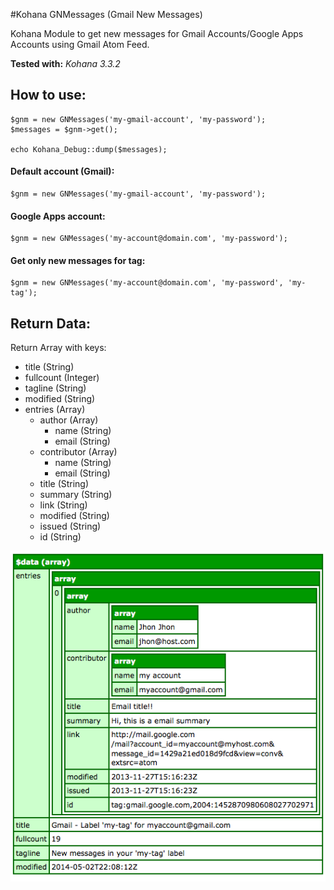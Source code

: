 #Kohana GNMessages (Gmail New Messages)

Kohana Module to get new messages for Gmail Accounts/Google Apps Accounts using Gmail Atom Feed.

**Tested with:** *Kohana 3.3.2*

## How to use:

	$gnm = new GNMessages('my-gmail-account', 'my-password');
	$messages = $gnm->get();
	
	echo Kohana_Debug::dump($messages);
	
#### Default account (Gmail):
	
	$gnm = new GNMessages('my-gmail-account', 'my-password');


#### Google Apps account:
	
	$gnm = new GNMessages('my-account@domain.com', 'my-password');

#### Get only new messages for tag:
	
	$gnm = new GNMessages('my-account@domain.com', 'my-password', 'my-tag');
	

## Return Data:

Return Array with keys:

* title (String)
* fullcount (Integer)
* tagline (String)
* modified (String)
* entries (Array)
	* author (Array)
		* name (String)
		* email (String)
	* contributor (Array)
		* name (String)
		* email (String)
	* title (String)
	* summary (String)
	* link (String)
	* modified (String)
	* issued (String)
	* id (String)
	
![Return Data](https://raw.githubusercontent.com/madeinnordeste/kohana-gnmessages/master/screenshot-return-data.png "Return Data") 	

